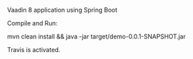 Vaadin 8 application using Spring Boot

Compile and Run:

mvn clean install && java -jar target/demo-0.0.1-SNAPSHOT.jar

Travis is activated.
